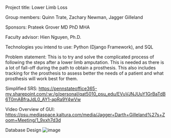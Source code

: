 Project title: Lower Limb Loss

Group members: Quinn Trate, Zachary Newman, Jagger Gilleland

Sponsors: Prateek Grover MD PhD MHA

Faculty advisor: Hien Nguyen, Ph.D.

Technologies you intend to use: Python (Django Framework), and SQL

Problem statement: This is to try and solve the complicated process of following the steps after a lower limb amputation. This is needed as there is a lot of fall-off during
the path to obtain a prosthesis. This also includes tracking for the prosthesis to assess better the needs of a patient and what prosthesis will work best for them. 

Simplified SRS:
https://pennstateoffice365-my.sharepoint.com/:w:/g/personal/qat5010_psu_edu/EVuVJNJUuY1GrBaTdB6T0mABfraJdL0_AY1-apRa9Y4wVw

Video Overview of GUI:
https://psu.mediaspace.kaltura.com/media/Jagger+Darth+Gilleland%27s+Zoom+Meeting/1_9xxh7d3d

Database Design
![image](https://github.com/DarthJagger/LowerLimbLoss/assets/143664202/9847c5d9-879a-4288-a538-77c4e3b1b039)
